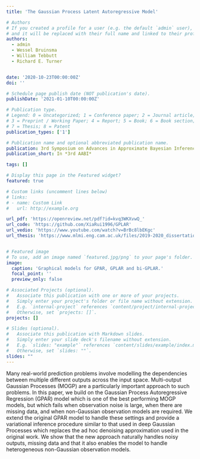 ```yaml
---
title: 'The Gaussian Process Latent Autoregressive Model'

# Authors
# If you created a profile for a user (e.g. the default `admin` user), write the username (folder name) here
# and it will be replaced with their full name and linked to their profile.
authors:
  - admin
  - Wessel Bruinsma
  - William Tebbutt
  - Richard E. Turner


date: '2020-10-23T00:00:00Z'
doi: ''

# Schedule page publish date (NOT publication's date).
publishDate: '2021-01-10T00:00:00Z'

# Publication type.
# Legend: 0 = Uncategorized; 1 = Conference paper; 2 = Journal article;
# 3 = Preprint / Working Paper; 4 = Report; 5 = Book; 6 = Book section;
# 7 = Thesis; 8 = Patent
publication_types: ['1']

# Publication name and optional abbreviated publication name.
publication: 3rd Symposium on Advances in Approximate Bayesian Inference
publication_short: In *3rd AABI*

tags: []

# Display this page in the Featured widget?
featured: true

# Custom links (uncomment lines below)
# links:
# - name: Custom Link
#   url: http://example.org

url_pdf: 'https://openreview.net/pdf?id=kvq3WKXvwQ_'
url_code: 'https://github.com/XiaRui1996/GPLAR'
url_vedio: 'https://www.youtube.com/watch?v=BrBc8lbEKgc'
url_thesis: 'https://www.mlmi.eng.cam.ac.uk/files/2019-2020_dissertations/gaussian_process_latent_autoregressive_model.pdf'


# Featured image
# To use, add an image named `featured.jpg/png` to your page's folder.
image:
  caption: 'Graphical models for GPAR, GPLAR and bi-GPLAR.'
  focal_point: ''
  preview_only: false

# Associated Projects (optional).
#   Associate this publication with one or more of your projects.
#   Simply enter your project's folder or file name without extension.
#   E.g. `internal-project` references `content/project/internal-project/index.md`.
#   Otherwise, set `projects: []`.
projects: []

# Slides (optional).
#   Associate this publication with Markdown slides.
#   Simply enter your slide deck's filename without extension.
#   E.g. `slides: "example"` references `content/slides/example/index.md`.
#   Otherwise, set `slides: ""`.
slides: ""
---
```


Many real-world prediction problems involve modelling the dependencies between multiple different outputs across the input space. Multi-output Gaussian Processes (MOGP) are a particularly important approach to such problems. In this paper, we build on the Gaussian Process Autoregressive Regression (GPAR) model which is one of the best performing MOGP models, but which fails when observation noise is large, when there are missing data, and when non-Gaussian observation models are required. We extend the original GPAR model to handle these settings and provide a variational inference procedure similar to that used in deep Gaussian Processes which replaces the ad hoc denoising approximation used in the original work. We show that the new approach naturally handles noisy outputs, missing data and that it also enables the model to handle heterogeneous non-Gaussian observation models.
